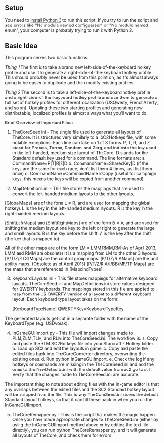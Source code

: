 ## Setup
You need to [install Python 3](https://www.python.org/downloads/) to run this script.
If you try to run the script and see errors like "No module named configparser" or "No module named enum",
your computer is probably trying to run it with Python 2.

## Basic Idea
This program serves two basic functions.

*Thing 1*
The first is to take a brand new left-side-of-the-keyboard hotkey profile
and use it to generate a right-side-of-the-keyboard hotkey profile.
This should probably never be used from this point on, 
as it's almost always going to be easier to duplicate and then modify existing profiles.

*Thing 2*
The second is to take a left-side-of-the-keyboard hotkey profile and a right-side-of-the-keyboard
hotkey profile and use them to generate a full set of hotkey profiles for different localization (USQwerty, FrenchAzerty, and so on).
Updating these two starting profiles and generating new distributable, localized profiles is almost always what you'll want to do.

Brief Overview of Important Files:

1. TheCoreSeed.ini - The single file used to generate all layouts of TheCore. It is structured very similarly to a .SC2Hotkeys file,
with some notable exceptions. Each line can take on 1 of 3 forms. P, T, R, and Z stand for Protoss, Terran, Random, and Zerg, and indicate 
the key used in the left-handed, medium size layout of TheCore. D stands for the Standard default key used for a command. The line formats are:
   a. CommandName=P|T|R|Z|D
   b. CommandName=SharedKey|D (if the keys are the same for each race, don't list them 4 times, just list them once)
   c. CommandName=CommandNameToCopy (useful for campaign keys, this means the keys will be copied from another command)

2. MapDefinitions.ini - This file stores the mappings that are used to convert the left-handed medium layouts to the other layouts. 

  [GlobalMaps] are of the form L = R, and are used for mapping the global hotkeys
     L is the key in the left-handed medium layouts.
     R is the key in the right-handed medium layouts.

  [ShiftLeftMaps] and [ShiftRightMaps] are of the form B = A, and are used for shifting the medium layout one key to the left or right to generate
  the large and small layouts.
     B is the key before the shift.
     A is the key after the shift (the key that is mapped to)

  All of the other maps are of the form LM = LMM,RMM,RM (As of April 2013, LMM and RMM are obsolete)
     It is a mapping from LM to the other 3 layouts.
     [P/T/Z/R CGMaps] are the control group maps.
     [P/T/Z/R AMaps] are the unit ability maps.
     (Obsolete as of April 2013) [P/T/Z/R A/I/BB/MF/TP Maps] are the maps that are referenced in [MappingTypes]

3. KeyboardLayouts.ini - This file stores mappings for alternative keyboard layouts. TheCoreSeed.ini and MapDefinitions.ini store values designed for QWERTY keyboards.
The mappings stored in this file are applied to map from the US QWERTY version of a layout to a different keyboard layout. Each keyboard type layout takes on the form:

   [KeyboardTypeName]
   QWERTYKey=KeyboardTypeKey

The generated layouts get put in a separate folder with the name of the KeyboardType (e.g. USDvorak).

4. InGameGUIImport.py - This file will import changes made to PLM,ZLM,TLM, and RLM into TheCoreSeed.ini. The workflow is:
   a. Copy and paste the *LM.SC2Hotkeys file into your Starcraft 2 Hotkey folder.
   b. Load up SC2 and edit the layouts in game.
   c. Copy and paste the edited files back into TheCoreConverter directory, overwriting the existing ones.
   d. Run python InGameGUIImport.
   e. Check the log if any hotkeys or commands are missing in the TheCoreSeed.ini and add the ones to the NewDefaults.ini with the default value from sc2 go to d.
   f. Verify that the changes made to TheCoreSeed.ini are accurate.
   
The important thing to note about editing files with the in-game editor is that any overlaps between the edited files and the SC2 Standard hotkey layout will be stripped from the file.
This is why TheCoreSeed.ini stores the default Standard layout hotkeys, so that it can fill these back in when you run the InGameGUIImport.

5. TheCoreRemapper.py - This is the script that makes the magic happen. Once you have made appropriate changes to TheCoreSeed.ini (either by using the InGameGUIImport method above or
by editing the text file directly), you can run python TheCoreRemapper.py, and it will generate all layouts of TheCore, and check them for errors.
